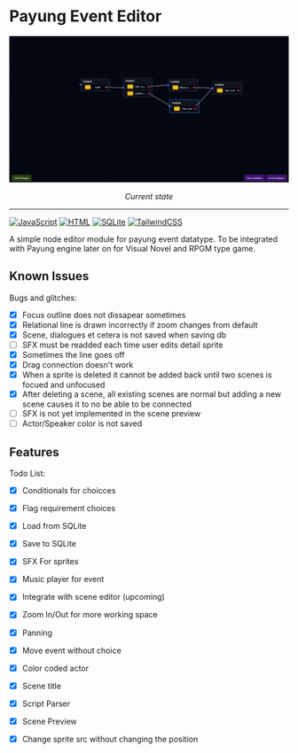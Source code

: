 # Payung Event Editor
![Image](./docs/ss.png)
<center><i>Current state</i></center>

---
[![JavaScript](https://img.shields.io/badge/JavaScript-F7DF1E?logo=javascript&logoColor=000)](#)
[![HTML](https://img.shields.io/badge/HTML-%23E34F26.svg?logo=html5&logoColor=white)](#)
[![SQLite](https://img.shields.io/badge/SQLite-%2307405e.svg?logo=sqlite&logoColor=white)](#)
[![TailwindCSS](https://img.shields.io/badge/Tailwind%20CSS-%2338B2AC.svg?logo=tailwind-css&logoColor=white)](#)

A simple node editor module for payung event datatype. To be integrated with Payung engine later on for Visual Novel and RPGM type game.

## Known Issues
Bugs and glitches:
- [x] Focus outline does not dissapear sometimes
- [x] Relational line is drawn incorrectly if zoom changes from default
- [x] Scene, dialogues et cetera is not saved when saving db
- [ ] SFX must be readded each time user edits detail sprite
- [X] Sometimes the line goes off
- [X] Drag connection doesn't work
- [X] When a sprite is deleted it cannot be added back until two scenes is focued and unfocused
- [X] After deleting a scene, all existing scenes are normal but adding a new scene causes it to no be able to be connected
- [ ] SFX is not yet implemented in the scene preview
- [ ] Actor/Speaker color is not saved

## Features
Todo List:
- [x] Conditionals for choicces
- [x] Flag requirement choices
- [x] Load from SQLite
- [x] Save to SQLite
- [X] SFX For sprites
- [X] Music player for event
- [X] Integrate with scene editor (upcoming)
- [x] Zoom In/Out for more working space
- [x] Panning
- [X] Move event without choice
- [X] Color coded actor
- [X] Scene title
- [X] Script Parser
- [X] Scene Preview
- [X] Change sprite src without changing the position

